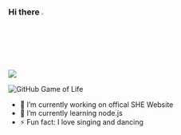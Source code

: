 ### Hi there <img src="https://camo.githubusercontent.com/35d3d11359a49bf12aebb834cc13fd81b95eff4e/68747470733a2f2f6d656469612e67697068792e636f6d2f6d656469612f6876524a434c467a6361737252346961377a2f67697068792e676966" height="2.5%" width="2.5%">

![](https://github-readme-stats.vercel.app/api?username=aswathysaji&count_private=true&theme=dark&show_icons=true)

<img src="https://camo.githubusercontent.com/365854b91a0c2569b170a869a07803d79b21c3b9/68747470733a2f2f676974687562346c6966652e6865726f6b756170702e636f6d2f617061726e617361746879616e30312e6769663f7a3d36" alt="GitHub Game of Life" data-canonical-src="https://github4life.herokuapp.com/aswathysaji.gif?z=6" style="max-width:100%;">

<!--
**aswathysaji/aswathysaji** is a ✨ _special_ ✨ repository because its `README.md` (this file) appears on your GitHub profile.

Here are some ideas to get you started:-->

- 🔭 I’m currently working on offical SHE Website
- 🌱 I’m currently learning node.js
- ⚡ Fun fact: I love singing and dancing

